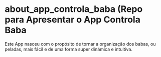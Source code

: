 # about_app_controla_baba (Repo para Apresentar o App Controla Baba
Este App nasceu com o propósito de tornar a organização dos babas, ou peladas, mais fácil e de uma forma super dinámica e intuitiva.
